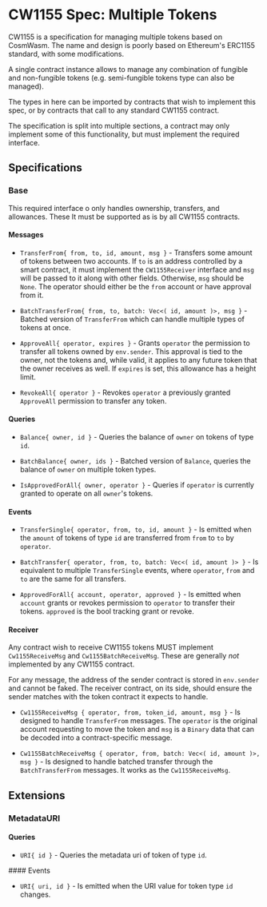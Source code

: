 # CW1155 Spec: Multiple Tokens

CW1155 is a specification for managing multiple tokens based on CosmWasm.
The name and design is poorly based on Ethereum's ERC1155 standard, with some 
modifications. 

A single contract instance allows to manage any combination of fungible and 
non-fungible tokens (e.g. semi-fungible tokens type can also be managed).

The types in here can be imported by contracts that wish to implement this 
spec, or by contracts that call to any standard CW1155 contract.

The specification is split into multiple sections, a contract may only
implement some of this functionality, but must implement the required 
interface.

## Specifications

### Base

This required interface o only handles ownership, transfers, and allowances.
These It must be supported as is by all CW1155 contracts.

#### Messages

- `TransferFrom{ from, to, id, amount, msg }` - Transfers some amount of 
tokens between two accounts. If `to` is an address controlled by a smart 
contract, it must implement the `CW1155Receiver` interface and `msg` will be 
passed to it along with other fields. Otherwise, `msg` should be `None`. The
operator should either be the `from` account or have approval from it.

- `BatchTransferFrom{ from, to, batch: Vec<( id, amount )>, msg }` - Batched 
version of `TransferFrom` which can handle multiple types of tokens at once.

- `ApproveAll{ operator, expires }` - Grants `operator` the permission to transfer
all tokens owned by `env.sender`. This approval is tied to the owner, not the
tokens and, while valid, it applies to any future token that the owner receives
as well. If `expires` is set, this allowance has a height limit.

- `RevokeAll{ operator }` - Revokes `operator` a previously granted `ApproveAll` 
permission to transfer any token.

#### Queries

- `Balance{ owner, id }` - Queries the balance of `owner` on tokens of type `id`.

- `BatchBalance{ owner, ids }` - Batched version of `Balance`, queries the 
balance of `owner` on multiple token types.

- `IsApprovedForAll{ owner, operator }` - Queries if `operator` is currently 
granted to operate on all `owner`'s tokens.

#### Events

- `TransferSingle{ operator, from, to, id, amount }` - Is emitted when the `amount`
of tokens of type `id` are transferred from `from` to `to` by `operator`.

- `BatchTransfer{ operator, from, to, batch: Vec<( id, amount )> }` - Is equivalent
to multiple `TransferSingle` events, where `operator`, `from` and `to` are the 
same for all transfers.

- `ApprovedForAll{ account, operator, approved }` - Is emitted when `account` 
grants or revokes permission to `operator` to transfer their tokens. `approved`
is the bool tracking grant or revoke.

#### Receiver

Any contract wish to receive CW1155 tokens MUST implement 
`Cw1155ReceiveMsg` and `Cw1155BatchReceiveMsg`.
These are generally *not* implemented by any CW1155 contract.

For any message, the address of the sender contract is stored in `env.sender`
and cannot be faked. The receiver contract, on its side, should ensure the 
sender matches with the token contract it expects to handle.

- `Cw1155ReceiveMsg { operator, from, token_id, amount, msg }` - Is designed to
handle `TransferFrom` messages. The `operator` is the original account 
requesting to move the token and `msg` is a `Binary` data that can be decoded 
into a contract-specific message.

- `Cw1155BatchReceiveMsg { operator, from, batch: Vec<( id, amount )>, msg }` -
Is designed to handle batched transfer through the `BatchTransferFrom` 
messages. It works as the `Cw1155ReceiveMsg`.

## Extensions

### MetadataURI

#### Queries

- `URI{ id }` - Queries the metadata uri of token of type `id`.

#### Events

- `URI{ uri, id }` - Is emitted when the URI value for token type `id` changes.